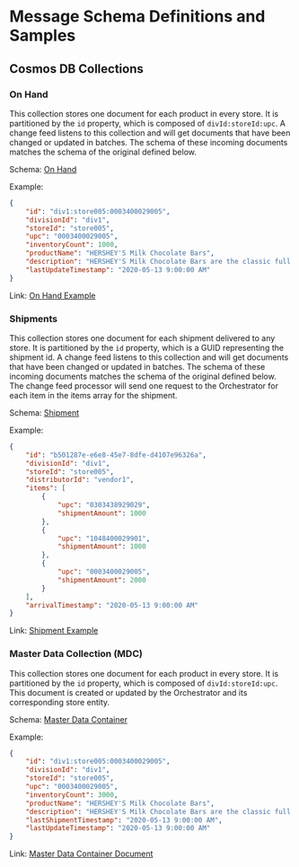 # Message Schema Definitions and Samples

## Cosmos DB Collections

### On Hand

This collection stores one document for each product in every store. It is partitioned by the `id` property, which is composed of `divId:storeId:upc`. A change feed listens to this collection and will get documents that have been changed or updated in batches. The schema of these incoming documents matches the schema of the original defined below.

Schema: [On Hand](./json/schemas/input-onhand-schema.json)

Example:

```json
{
    "id": "div1:store005:0003400029005",
    "divisionId": "div1",
    "storeId": "store005",
    "upc": "0003400029005",
    "inventoryCount": 1000,
    "productName": "HERSHEY'S Milk Chocolate Bars",
    "description": "HERSHEY'S Milk Chocolate Bars are the classic full size chocolate candy bars you’ve always enjoyed!",
    "lastUpdateTimestamp": "2020-05-13 9:00:00 AM"
}
```

Link: [On Hand Example](./json/samples/input-onhand-sample.json)

### Shipments

This collection stores one document for each shipment delivered to any store. It is partitioned by the `id` property, which is a GUID representing the shipment id. A change feed listens to this collection and will get documents that have been changed or updated in batches. The schema of these incoming documents matches the schema of the original defined below. The change feed processor will send one request to the Orchestrator for each item in the items array for the shipment.

Schema: [Shipment](./json/schemas/input-shipment-schema.json)

Example:

```json
{
    "id": "b501287e-e6e8-45e7-8dfe-d4107e96326a",
    "divisionId": "div1",
    "storeId": "store005",
    "distributorId": "vendor1",
    "items": [
        {
            "upc": "0303438929029",
            "shipmentAmount": 1000
        },
        {
            "upc": "1048400029901",
            "shipmentAmount": 1000
        },
        {
            "upc": "0003400029005",
            "shipmentAmount": 2000
        }
    ],
    "arrivalTimestamp": "2020-05-13 9:00:00 AM"
}
```

Link: [Shipment Example](./json/samples/input-shipment-sample.json)

### Master Data Collection (MDC)

This collection stores one document for each product in every store. It is partitioned by the `id` property, which is composed of `divId:storeId:upc`. This document is created or updated by the Orchestrator and its corresponding store entity.

Schema: [Master Data Container](./json/schemas/output-mds-schema.json)

Example:

```json
{
    "id": "div1:store005:0003400029005",
    "divisionId": "div1",
    "storeId": "store005",
    "upc": "0003400029005",
    "inventoryCount": 3000,
    "productName": "HERSHEY'S Milk Chocolate Bars",
    "description": "HERSHEY'S Milk Chocolate Bars are the classic full size chocolate candy bars you’ve always enjoyed!",
    "lastShipmentTimestamp": "2020-05-13 9:00:00 AM",
    "lastUpdateTimestamp": "2020-05-13 9:00:00 AM"
}
```

Link: [Master Data Container Document](./json/samples/output-mds-sample.json)
